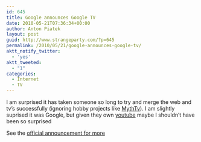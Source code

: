 ```yaml
---
id: 645
title: Google announces Google TV
date: 2010-05-21T07:36:34+00:00
author: Anton Piatek
layout: post
guid: http://www.strangeparty.com/?p=645
permalink: /2010/05/21/google-announces-google-tv/
aktt_notify_twitter:
  - 'yes'
aktt_tweeted:
  - "1"
categories:
  - Internet
  - TV
---
```

I am surprised it has taken someone so long to try and merge the web and tv&#8217;s successfully (ignoring hobby projects like [MythTv](http://www.mythtv.org/)). I am slightly suprised it was Google, but given they own [youtube](http://www.youtube.com/) maybe I shouldn&#8217;t have been so surprised



See the [official announcement for more](http://googleblog.blogspot.com/2010/05/announcing-google-tv-tv-meets-web-web.html)